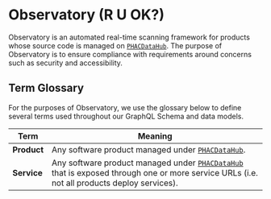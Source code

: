 # Observatory (R U OK?)

Observatory is an automated real-time scanning framework for products whose source code is managed on [`PHACDataHub`](https://github.com/PHACDataHub/). The purpose of Observatory is to ensure compliance with requirements around concerns such as security and accessibility.

## Term Glossary

For the purposes of Observatory, we use the glossary below to define several terms used throughout our GraphQL Schema and data models.

| Term        | Meaning                                                                                                                                                                       |
| ----------- | ----------------------------------------------------------------------------------------------------------------------------------------------------------------------------- |
| **Product** | Any software product managed under [`PHACDataHub`](https://github.com/PHACDataHub/).                                                                                          |
| **Service** | Any software product managed under [`PHACDataHub`](https://github.com/PHACDataHub/) that is exposed through one or more service URLs (i.e. not all products deploy services). |
